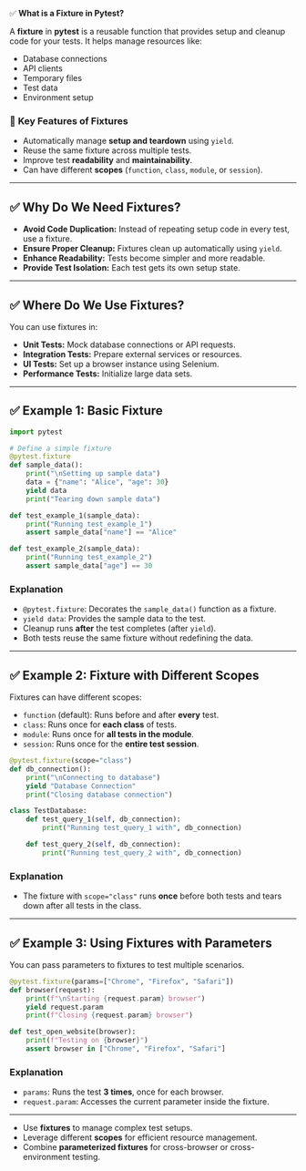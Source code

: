 ✅ **What is a Fixture in Pytest?**

A **fixture** in **pytest** is a reusable function that provides setup and cleanup code for your tests. It helps manage resources like:

- Database connections
- API clients
- Temporary files
- Test data
- Environment setup

### 🔎 **Key Features of Fixtures**
- Automatically manage **setup and teardown** using `yield`.
- Reuse the same fixture across multiple tests.
- Improve test **readability** and **maintainability**.
- Can have different **scopes** (`function`, `class`, `module`, or `session`).

---

## ✅ **Why Do We Need Fixtures?**

- **Avoid Code Duplication:** Instead of repeating setup code in every test, use a fixture.
- **Ensure Proper Cleanup:** Fixtures clean up automatically using `yield`.
- **Enhance Readability:** Tests become simpler and more readable.
- **Provide Test Isolation:** Each test gets its own setup state.

---

## ✅ **Where Do We Use Fixtures?**

You can use fixtures in:
- **Unit Tests:** Mock database connections or API requests.
- **Integration Tests:** Prepare external services or resources.
- **UI Tests:** Set up a browser instance using Selenium.
- **Performance Tests:** Initialize large data sets.

---

## ✅ **Example 1: Basic Fixture**

```python
import pytest

# Define a simple fixture
@pytest.fixture
def sample_data():
    print("\nSetting up sample data")
    data = {"name": "Alice", "age": 30}
    yield data
    print("Tearing down sample data")

def test_example_1(sample_data):
    print("Running test_example_1")
    assert sample_data["name"] == "Alice"

def test_example_2(sample_data):
    print("Running test_example_2")
    assert sample_data["age"] == 30
```

### **Explanation**  
- `@pytest.fixture`: Decorates the `sample_data()` function as a fixture.
- `yield data`: Provides the sample data to the test.
- Cleanup runs **after** the test completes (after `yield`).
- Both tests reuse the same fixture without redefining the data.

---

## ✅ **Example 2: Fixture with Different Scopes**

Fixtures can have different scopes:
- `function` (default): Runs before and after **every** test.
- `class`: Runs once for **each class** of tests.
- `module`: Runs once for **all tests in the module**.
- `session`: Runs once for the **entire test session**.

```python
@pytest.fixture(scope="class")
def db_connection():
    print("\nConnecting to database")
    yield "Database Connection"
    print("Closing database connection")

class TestDatabase:
    def test_query_1(self, db_connection):
        print("Running test_query_1 with", db_connection)

    def test_query_2(self, db_connection):
        print("Running test_query_2 with", db_connection)
```

### **Explanation**
- The fixture with `scope="class"` runs **once** before both tests and tears down after all tests in the class.

---

## ✅ **Example 3: Using Fixtures with Parameters**

You can pass parameters to fixtures to test multiple scenarios.

```python
@pytest.fixture(params=["Chrome", "Firefox", "Safari"])
def browser(request):
    print(f"\nStarting {request.param} browser")
    yield request.param
    print(f"Closing {request.param} browser")

def test_open_website(browser):
    print(f"Testing on {browser}")
    assert browser in ["Chrome", "Firefox", "Safari"]
```

### **Explanation**
- `params`: Runs the test **3 times**, once for each browser.
- `request.param`: Accesses the current parameter inside the fixture.

---

- Use **fixtures** to manage complex test setups.
- Leverage different **scopes** for efficient resource management.
- Combine **parameterized fixtures** for cross-browser or cross-environment testing.

